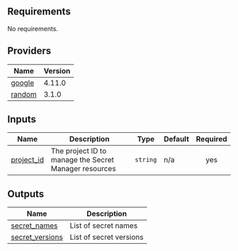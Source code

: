 ## Requirements

No requirements.

## Providers

| Name | Version |
|------|---------|
| <a name="provider_google"></a> [google](#provider\_google) | 4.11.0 |
| <a name="provider_random"></a> [random](#provider\_random) | 3.1.0 |

## Inputs

| Name | Description | Type | Default | Required |
|------|-------------|------|---------|:--------:|
| <a name="input_project_id"></a> [project\_id](#input\_project\_id) | The project ID to manage the Secret Manager resources | `string` | n/a | yes |

## Outputs

| Name | Description |
|------|-------------|
| <a name="output_secret_names"></a> [secret\_names](#output\_secret\_names) | List of secret names |
| <a name="output_secret_versions"></a> [secret\_versions](#output\_secret\_versions) | List of secret versions |
